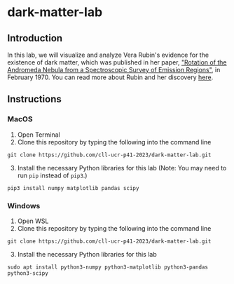 # dark-matter-lab

## Introduction

In this lab, we will visualize and analyze Vera Rubin's evidence for the existence of dark matter, which was published in her paper, [&#34;Rotation of the Andromeda Nebula from a Spectroscopic Survey of Emission Regions&#34;](https://articles.adsabs.harvard.edu/pdf/1970ApJ...159..379R), in February 1970. You can read more about Rubin and her discovery [here](https://www.aps.org/apsnews/2023/05/vera-rubin-paper-dark-matter).

## Instructions

### MacOS

1. Open Terminal
2. Clone this repository by typing the following into the command line

`git clone https://github.com/cll-ucr-p41-2023/dark-matter-lab.git`

3. Install the necessary Python libraries for this lab (Note: You may need to run `pip` instead of `pip3`.)

`pip3 install numpy matplotlib pandas scipy`

### Windows

1. Open WSL
2. Clone this repository by typing the following into the command line

`git clone https://github.com/cll-ucr-p41-2023/dark-matter-lab.git`

3. Install the necessary Python libraries for this lab

`sudo apt install python3-numpy python3-matplotlib python3-pandas python3-scipy`
